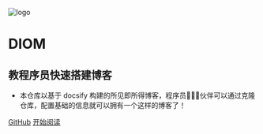 ![logo](_media/logo.png)

# DIOM

## 教程序员快速搭建博客

- 本仓库以基于 docsify 构建的所见即所得博客，程序员👨🏻‍💻伙伴可以通过克隆仓库，配置基础的信息就可以拥有一个这样的博客了！

[GitHub](<https://github.com/yaminmmmm/yaminmmmm.github.io>)
[开始阅读](README.md)